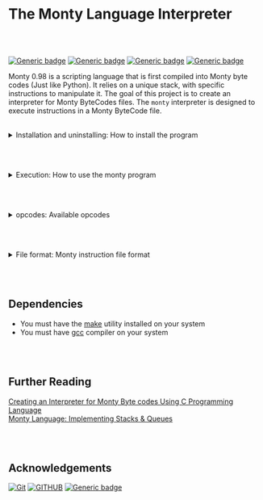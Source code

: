 # The Monty Language Interpreter
<br></br>

[![Generic badge](https://img.shields.io/badge/Maintained-Yes-green.svg)](https://github.com/Ebuube) [![Generic badge](https://img.shields.io/badge/Made%20With-C-blue.svg)](https://en.wikipedia.org/wiki/C_(programming_language)) [![Generic badge](https://img.shields.io/badge/contributors-1-green.svg)](https://github.com/Ebuube) [![Generic badge](https://img.shields.io/badge/release-1.0.0-green.svg)](https://github.com/Ebuube/Monty_language)

Monty 0.98 is a scripting language that is first compiled into Monty byte codes (Just like Python). It relies on a unique stack, with specific instructions to manipulate it. The goal of this project is to create an interpreter for Monty ByteCodes files. The `monty` interpreter is designed to execute instructions in a Monty ByteCode file.
<br></br>

<details>
<summary>Installation and uninstalling: How to install the program</summary>
<br></br>
1. First, clone this repository:
	
	```
	vagrant@ubuntu:~$ git clone https://github.com/Ebuube/Monty_language.git
	```
 
<br></br>
2. Change into this newly created directory:
<br></br>

	```
	vagrant@ubuntu:~$ cd Monty_language
	vagrant@ubuntu:~/Monty_language$
	```

3. Then run the `Makefile`
<br></br>

	> #Note: Ensure you have `gcc` and `make` installed on your system before running the Makefile.

	```
	vagrant@ubuntu:~/Monty_language$ make
	```

	If you don't have `make` utility installed, check out how to install it. For Ubuntu, you can look at this documentation [How to install make on Ubuntu](https://linuxhint.com/install-make-ubuntu/)

<br></br>
5. Confirm installation by running the monty command on a sample bytecode file and expect the result shown below. Example:
<br></br>

	```
	vagrant@ubuntu:~$ cat bytecode.m
	push 1
	push 2
	push 3
	add
	pint
	push 4
	pall
	vagrant@ubuntu:~$ monty bytecode.m
	5
	4
	5
	1
	vagrant@ubuntu:~$
	```


> #Note: Once installed, you can use monty anywhere in your machine :).

<br></br>

### To Uninstall
Change into the repository you cloned and run the `clean` target of **make** thus:
<br></br>

	```
	vagrant@ubuntu:~/Monty_language$ make clean
	```

<br></br>
If the repo has been deleted or is no where to be found, you can easily unisintall 'monty' by removing the binary file from the **/usr/bin** directory thus:
<br></br>

	```
	vagrant@ubuntu:~$ sudo rm /usr/bin/monty
	```

<br></br>

</details>

<br></br>

<details>
<summary>Execution: How to use the monty program</summary>

<br></br>

## The monty program
<br></br>

* Usage: `monty file`
	* where `file` is the path to the file containing Monty byte code

<br></br>

* If the user does not give any file or more than one argument to your program, print the error message `USAGE: monty file`, followed by a new line, and exit with the status `EXIT_FAILURE`

<br></br>

* If, for any reason, it’s not possible to open the file, print the error message `Error: Can't open file <file>`, followed by a new line, and exit with the status `EXIT_FAILURE`
	* where `<file>` is the name of the file

<br></br>

* If the file contains an invalid instruction, print the error message `L<line_number>: unknown instruction <opcode>`, followed by a new line, and exit with the status `EXIT_FAILURE`
	* where `line_number` is the line number where the instruction appears.
	* Line numbers always start at 1

<br></br>

* The monty program runs the byte codes line by line and stop if either:
	* it executed properly every line of the file
	* it finds an error in the file
	* an error occurred

<br></br>

* If you can’t malloc anymore, print the error message `Error: malloc failed`, followed by a new line, and exit with status `EXIT_FAILURE`.

<br></br>

* You have to use `malloc` and `free` and are not allowed to use any other function from `man malloc` (realloc, calloc, …)

<br></br>
Example: Given a monty byte code file named `00.m` in the `bytecodes` directory, we can execute it thus...
<br></br>

```
vagrant@ubuntu:~/monty$ cat -e bytecodes/00.m
push 1$
push 2$
push 3$
pall$
vagrant@ubuntu:~/monty$ monty bytecodes/00.m
3
2
1
vagrant@ubuntu:~/monty$
```

<br></br>

</details>

<br></br>

<details>
<summary>opcodes: Available opcodes</summary>
<br></br>
	
* **push**: Usage: `push <int>`
	- This pushes an (integer) element to the stack.

<br></br>

* **pall**: Usage: `pall`
	- This prints all the values on the stack, starting from the top of the stack.

<br></br>

* **pint**: Usage: `pint`
	- This prints the value at the top of the stack, followed by a new line.

<br></br>

* **pop**: Usage: `pop`
	- This removes the top element of the stack, but doesn't print or return it.

<br></br>

* **swap**: Usage: `swap`
	- This swaps the top two elements of the stack.

<br></br>

* **add**: Usage: `add`
	- This adds the top two element of the stack. The result is stored in the second top element of the stack, and the top element is removed, so that at the end:
		* The top element of the stack contains the result
		* The stack is one element shorter

<br></br>

* **nop**: Usage: `nop`
	- This opcode does **not** do anything.

<br></br>

* **sub**: Usage: `sub`
	- This subtracts the top element of the stack from the second top element. Then removes the top element of the stack so that the stack becomes one element shorter. The result is store in the currently top element of the stack.

<br></br>

* **div**: Usage: `div`
	- This divides the top element of the stack by the second top element. Then removes the top element of the stack so that the stack becomes one element shorter. The result is store in the currently top element of the stack.

<br></br>

* **mul**: Usage: `mul`
	- This multiply the second top element of the stack with the top element. Then removes the top element of the stack so that the stack becomes one element shorter. The result is store in the currently top element of the stack.

<br></br>

* **mod**: Usage: `mod`
	- This computes the rest of the division of the second top element of the stack by the top element of the stack. Then removes the top element of the stack so that the stack becomes one element shorter. The result is store in the currently top element of the stack.

<br></br>

* **pchar**: Usage: `pchar`
	- This prints the character at the top of the stack, followed by a new line. The value at the top of the stack must be a valid decimal representation of an ASCII character. In other words, it should be in the range **0 - 127** inclusive.

<br></br>

* **pstr**: Usage: `pstr`
	- This prints the string starting at the top of the stack, followed by a new line. The string stops when either:
		* the stack is over
		* the value of the element is 0
		* the value of the element is not in the ASCII table
		If the stack is empty, print only new line.

<br></br>

* **rotl**: Usage: `rotl`
	- This rotates the stack to the top. The top element of the stack becomes the last one, and the second top element of the stack becomes the first one.

<br></br>

* **rotr**: Usage: `rotr`
	- This rotates the stack to the bottom. The last element of the stack becomes the top element of the stack.

<br></br>

* **stack**: Usage: `stack`
	- Set the format of the data to a stack (LIFO). This is the default behaviour of the program :).

<br></br>

* **queue**: Usage: `queue`
	- Set the format of the data to a queue (FIFO).

<br></br>

### Note: When switching mode:
	* The top of the stack becomes the front of the queue.
	* The front of the queue becomes the top of the stack.

<br></br>

### Comments
You can create a comment in a bytecode file by starting the line with an hash `#`. You can as well have blank lines in your file. Example: In a file named bytecode.m

	```
	vagrant@ubuntu:~$ cat bytecode.m
	# Load new elements
	push 4
	push 3

	# Print all elements
	pall

	#I may not give space immediately after the comment
	# I may decide to do so, equally :)
	```

<br></br>

> Warning: Values outside INT\_MIN - INT\_MAX (both exclusive) can't be used as data values for the stack

<br></br>

</details>

<br></br>

<details>
<summary>File format: Monty instruction file format</summary>

<br></br>

## Monty byte code files
<br></br>
Files containing Monty byte codes usually have the `.m` extension. Most of the industry uses this standard but it is not required by the specification of the language. There is not more than one instruction per line. There can be any number of spaces before or after the opcode and its argument:

Given a directory named `bytecodes` that contains Monty byte codes.
<br></br>

```
vagrant@ubuntu:~/monty$ cat -e bytecodes/000.m
push 0$
push 1$
push 2$
  push 3$
                   pall    $
push 4$
    push 5    $
      push    6        $
pall$
vagrant@ubuntu:~/monty$
```

<br></br>
Monty byte code files can contain blank lines (empty or made of spaces only, and any additional text after the opcode or its required argument is not taken into account:
<br></br>

```
vagrant@ubuntu:~/monty$ cat -e bytecodes/001.m
push 0 Push 0 onto the stack$
push 1 Push 1 onto the stack$
$
push 2$
  push 3$
                   pall    $
$
$
                           $
push 4$
$
    push 5    $
      push    6        $
$
pall This is the end of our program. Monty is awesome!$
vagrant@ubuntu:~/monty$
```

</details>

<br></br>

## Dependencies
* You must have the [make](https://www.gnu.org/software/make/) utility  installed on your system
* You must have [gcc](https://gcc.gnu.org/) compiler on your system

<br></br>

## Further Reading
[Creating an Interpreter for Monty Byte codes Using C Programming Language](https://medium.com/@mr_robertamoah/creating-an-interpreter-for-monty-bytecodes-using-c-programming-language-287a2c2aa706?source=rss------programming-5)
<br>
[Monty Language: Implementing Stacks & Queues](https://micahondiwa.hashnode.dev/monty-language-implementing-stacks-queues)

<br></br>

## Acknowledgements
[![Git](https://img.shields.io/badge/git-%23F05033.svg?style=for-the-badge&logo=git&logoColor=white)](https://git-scm.com/) [![GITHUB](https://img.shields.io/badge/GitHub-100000?style=for-the-badge&logo=github&logoColor=white)](https://github.com/) [![Generic badge](https://img.shields.io/badge/ALX-AFRICA-white.svg)](https://www.alxafrica.com/)

